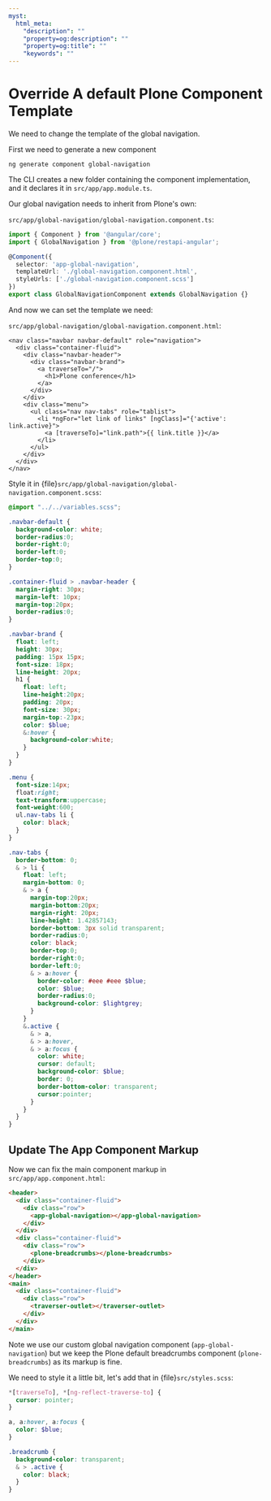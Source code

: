 ```yaml
---
myst:
  html_meta:
    "description": ""
    "property=og:description": ""
    "property=og:title": ""
    "keywords": ""
---
```


# Override A default Plone Component Template

We need to change the template of the global navigation.

First we need to generate a new component

```console
ng generate component global-navigation
```

The CLI creates a new folder containing the component implementation, and it declares it in `src/app/app.module.ts`.

Our global navigation needs to inherit from Plone's own:

`src/app/global-navigation/global-navigation.component.ts`:

```ts
import { Component } from '@angular/core';
import { GlobalNavigation } from '@plone/restapi-angular';

@Component({
  selector: 'app-global-navigation',
  templateUrl: './global-navigation.component.html',
  styleUrls: ['./global-navigation.component.scss']
})
export class GlobalNavigationComponent extends GlobalNavigation {}
```

And now we can set the template we need:

`src/app/global-navigation/global-navigation.component.html`:

```html+ng2
<nav class="navbar navbar-default" role="navigation">
  <div class="container-fluid">
    <div class="navbar-header">
      <div class="navbar-brand">
        <a traverseTo="/">
          <h1>Plone conference</h1>
        </a>
      </div>
    </div>
    <div class="menu">
      <ul class="nav nav-tabs" role="tablist">
        <li *ngFor="let link of links" [ngClass]="{'active': link.active}">
          <a [traverseTo]="link.path">{{ link.title }}</a>
        </li>
      </ul>
    </div>
  </div>
</nav>
```

Style it in {file}`src/app/global-navigation/global-navigation.component.scss`:

```scss
@import "../../variables.scss";

.navbar-default {
  background-color: white;
  border-radius:0;
  border-right:0;
  border-left:0;
  border-top:0;
}

.container-fluid > .navbar-header {
  margin-right: 30px;
  margin-left: 10px;
  margin-top:20px;
  border-radius:0;
}

.navbar-brand {
  float: left;
  height: 30px;
  padding: 15px 15px;
  font-size: 18px;
  line-height: 20px;
  h1 {
    float: left;
    line-height:20px;
    padding: 20px;
    font-size: 30px;
    margin-top:-23px;
    color: $blue;
    &:hover {
      background-color:white;
    }
  }
}

.menu {
  font-size:14px;
  float:right;
  text-transform:uppercase;
  font-weight:600;
  ul.nav-tabs li {
    color: black;
  }
}

.nav-tabs {
  border-bottom: 0;
  & > li {
    float: left;
    margin-bottom: 0;
    & > a {
      margin-top:20px;
      margin-bottom:20px;
      margin-right: 20px;
      line-height: 1.42857143;
      border-bottom: 3px solid transparent;
      border-radius:0;
      color: black;
      border-top:0;
      border-right:0;
      border-left:0;
      & > a:hover {
        border-color: #eee #eee $blue;
        color: $blue;
        border-radius:0;
        background-color: $lightgrey;
      }
    }
    &.active {
      & > a,
      & > a:hover,
      & > a:focus {
        color: white;
        cursor: default;
        background-color: $blue;
        border: 0;
        border-bottom-color: transparent;
        cursor:pointer;
      }
    }
  }
}
```

## Update The App Component Markup

Now we can fix the main component markup in `src/app/app.component.html`:

```html
<header>
  <div class="container-fluid">
    <div class="row">
      <app-global-navigation></app-global-navigation>
    </div>
  </div>
  <div class="container-fluid">
    <div class="row">
      <plone-breadcrumbs></plone-breadcrumbs>
    </div>
  </div>
</header>
<main>
  <div class="container-fluid">
    <div class="row">
      <traverser-outlet></traverser-outlet>
    </div>
  </div>
</main>
```

Note we use our custom global navigation component (`app-global-navigation`)
but we keep the Plone default breadcrumbs component (`plone-breadcrumbs`) as its markup is fine.

We need to style it a little bit, let's add that in {file}`src/styles.scss`:

```scss
*[traverseTo], *[ng-reflect-traverse-to] {
  cursor: pointer;
}

a, a:hover, a:focus {
  color: $blue;
}

.breadcrumb {
  background-color: transparent;
  & > .active {
    color: black;
  }
}
```
